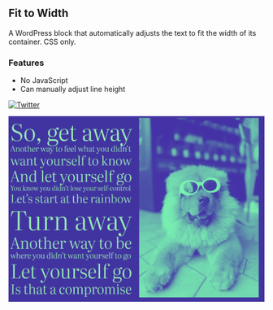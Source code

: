 ## Fit to Width

A WordPress block that automatically adjusts the text to fit the width of its container. CSS only.

### Features

- No JavaScript
- Can manually adjust line height

[![Twitter](https://img.shields.io/twitter/url/https/twitter.com/kevinbatdorf.svg?style=social&label=Follow%20%40kevinbatdorf)](https://twitter.com/kevinbatdorf)

![Fit to Width](https://raw.githubusercontent.com/kevinbatdorf/fit-to-width/main/.wordpress-org/screenshot-1.png)
